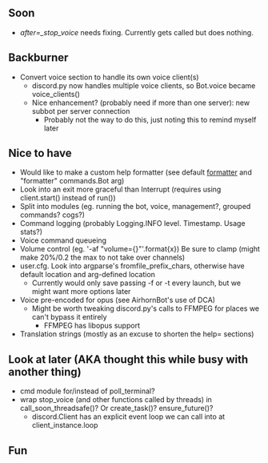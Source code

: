 ## Soon
- *after=_stop_voice* needs fixing. Currently gets called but does nothing.

## Backburner
- Convert voice section to handle its own voice client(s)
    - discord.py now handles multiple voice clients, so Bot.voice became voice_clients()
    - Nice enhancement? (probably need if more than one server): new subbot per server connection
        - Probably not the way to do this, just noting this to remind myself later

## Nice to have
- Would like to make a custom help formatter
(see default [formatter](https://github.com/Rapptz/discord.py/blob/async/discord/ext/commands/formatter.py)
and "formatter" commands.Bot arg)
- Look into an exit more graceful than Interrupt (requires using client.start() instead of run())
- Split into modules (eg. running the bot, voice, management?, grouped commands? cogs?)
- Command logging (probably Logging.INFO level. Timestamp. Usage stats?)
- Voice command queueing
- Volume control (eg. '-af "volume={}"'.format{x}) Be sure to clamp (might make 20%/0.2 the max to not take over channels)
- user.cfg. Look into argparse's fromfile_prefix_chars, otherwise have default location and arg-defined location
    - Currently would only save passing -f or -t every launch, but we might want more options later
- Voice pre-encoded for opus (see AirhornBot's use of DCA)
    - Might be worth tweaking discord.py's calls to FFMPEG for places we can't bypass it entirely
        - FFMPEG has libopus support
- Translation strings (mostly as an excuse to shorten the help= sections)

## Look at later (AKA thought this while busy with another thing)
- cmd module for/instead of poll_terminal?
- wrap stop_voice (and other functions called by threads) in call_soon_threadsafe()? Or create_task()? ensure_future()?
    - discord.Client has an explicit event loop we can call into at client_instance.loop

## Fun
